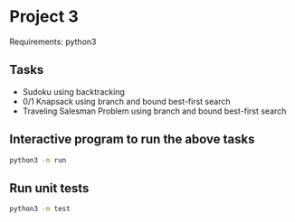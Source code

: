 # Project 3

Requirements: python3

## Tasks

- Sudoku using backtracking
- 0/1 Knapsack using branch and bound best-first search
- Traveling Salesman Problem using branch and bound best-first search

## Interactive program to run the above tasks

```bash
python3 -m run
```

## Run unit tests

```bash
python3 -m test

```
